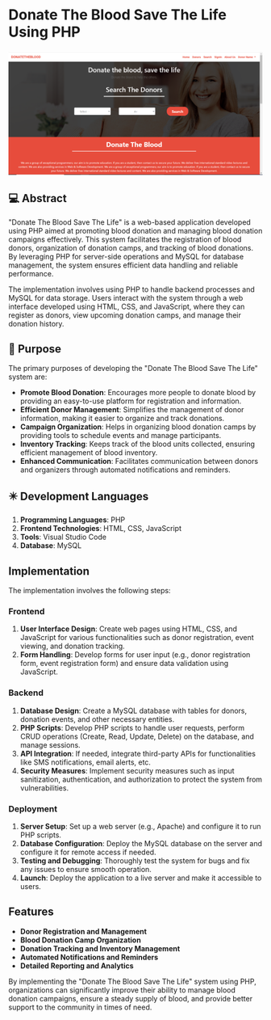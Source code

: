 # Donate The Blood Save The Life Using PHP
###
![Donate The Blood Save The Life Using PHP](https://github.com/afzaaljavaid47/Donate-The-Blood-Save-The-Life-Using-PHP/blob/master/Banner.PNG)
###
## 💻 Abstract
"Donate The Blood Save The Life" is a web-based application developed using PHP aimed at promoting blood donation and managing blood donation campaigns effectively. This system facilitates the registration of blood donors, organization of donation camps, and tracking of blood donations. By leveraging PHP for server-side operations and MySQL for database management, the system ensures efficient data handling and reliable performance.

The implementation involves using PHP to handle backend processes and MySQL for data storage. Users interact with the system through a web interface developed using HTML, CSS, and JavaScript, where they can register as donors, view upcoming donation camps, and manage their donation history.

## 🔬 Purpose
The primary purposes of developing the "Donate The Blood Save The Life" system are:

- **Promote Blood Donation**: Encourages more people to donate blood by providing an easy-to-use platform for registration and information.
- **Efficient Donor Management**: Simplifies the management of donor information, making it easier to organize and track donations.
- **Campaign Organization**: Helps in organizing blood donation camps by providing tools to schedule events and manage participants.
- **Inventory Tracking**: Keeps track of the blood units collected, ensuring efficient management of blood inventory.
- **Enhanced Communication**: Facilitates communication between donors and organizers through automated notifications and reminders.

## ✴️ Development Languages

1. **Programming Languages**: PHP
2. **Frontend Technologies**: HTML, CSS, JavaScript
3. **Tools**: Visual Studio Code
4. **Database**: MySQL

## Implementation

The implementation involves the following steps:

### Frontend

1. **User Interface Design**: Create web pages using HTML, CSS, and JavaScript for various functionalities such as donor registration, event viewing, and donation tracking.
2. **Form Handling**: Develop forms for user input (e.g., donor registration form, event registration form) and ensure data validation using JavaScript.

### Backend

1. **Database Design**: Create a MySQL database with tables for donors, donation events, and other necessary entities.
2. **PHP Scripts**: Develop PHP scripts to handle user requests, perform CRUD operations (Create, Read, Update, Delete) on the database, and manage sessions.
3. **API Integration**: If needed, integrate third-party APIs for functionalities like SMS notifications, email alerts, etc.
4. **Security Measures**: Implement security measures such as input sanitization, authentication, and authorization to protect the system from vulnerabilities.

### Deployment

1. **Server Setup**: Set up a web server (e.g., Apache) and configure it to run PHP scripts.
2. **Database Configuration**: Deploy the MySQL database on the server and configure it for remote access if needed.
3. **Testing and Debugging**: Thoroughly test the system for bugs and fix any issues to ensure smooth operation.
4. **Launch**: Deploy the application to a live server and make it accessible to users.

## Features

- **Donor Registration and Management**
- **Blood Donation Camp Organization**
- **Donation Tracking and Inventory Management**
- **Automated Notifications and Reminders**
- **Detailed Reporting and Analytics**

By implementing the "Donate The Blood Save The Life" system using PHP, organizations can significantly improve their ability to manage blood donation campaigns, ensure a steady supply of blood, and provide better support to the community in times of need.

